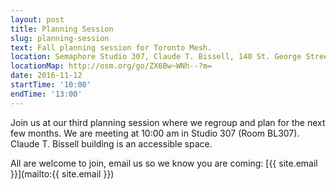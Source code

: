 ```yaml
---
layout: post
title: Planning Session
slug: planning-session
text: Fall planning session for Toronto Mesh.
location: Semaphore Studio 307, Claude T. Bissell, 140 St. George Street  
locationMap: http://osm.org/go/ZX6Bw~WNh--?m=
date: 2016-11-12
startTime: '10:00'
endTime: '13:00'
---
```


Join us at our third planning session where we regroup and plan for the next few months. We are meeting at 10:00 am in Studio 307 (Room BL307). Claude T. Bissell building is an accessible space.

All are welcome to join, email us so we know you are coming: [{{ site.email }}](mailto:{{ site.email }})
